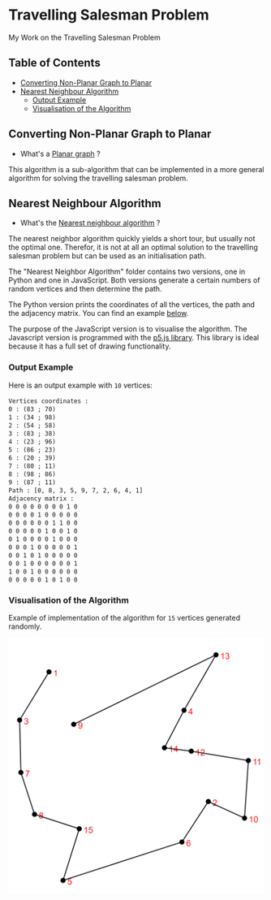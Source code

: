 # Travelling Salesman Problem

My Work on the Travelling Salesman Problem

## Table of Contents

* [Converting Non-Planar Graph to Planar](#converting-non-planar-graph-to-planar)
* [Nearest Neighbour Algorithm](#nearest-neighbour-algorithm)
  * [Output Example](#output-example)
  * [Visualisation of the Algorithm](#visualisation-of-the-algorithm)

## Converting Non-Planar Graph to Planar

* What's a [Planar graph](https://en.wikipedia.org/wiki/Planar_graph) ?

This algorithm is a sub-algorithm that can be implemented in a more general algorithm for solving the travelling salesman problem.

## Nearest Neighbour Algorithm

* What's the [Nearest neighbour algorithm](https://en.wikipedia.org/wiki/Nearest_neighbour_algorithm) ?

The nearest neighbor algorithm quickly yields a short tour, but usually not the optimal one. Therefor, it is not at all an optimal solution to the travelling salesman problem but can be used as an initialisation path.

The "Nearest Neighbor Algorithm" folder contains two versions, one in Python and one in JavaScript.
Both versions generate a certain numbers of random vertices and then determine the path. 

The Python version prints the coordinates of all the vertices, the path and the adjacency matrix. You can find an example [below](#output-example).

The purpose of the JavaScript version is to visualise the algorithm. The Javascript version is programmed with the [p5.js library](https://p5js.org/). This library is ideal because it has a full set of drawing functionality.

### Output Example

Here is an output example with ```10``` vertices:

```
Vertices coordinates :
0 : (83 ; 70)
1 : (34 ; 98)
2 : (54 ; 58)
3 : (83 ; 38)
4 : (23 ; 96)
5 : (86 ; 23)
6 : (20 ; 39)
7 : (80 ; 11)
8 : (98 ; 86)
9 : (87 ; 11)
Path : [0, 8, 3, 5, 9, 7, 2, 6, 4, 1]
Adjacency matrix :
0 0 0 0 0 0 0 0 1 0
0 0 0 0 1 0 0 0 0 0
0 0 0 0 0 0 1 1 0 0
0 0 0 0 0 1 0 0 1 0
0 1 0 0 0 0 1 0 0 0
0 0 0 1 0 0 0 0 0 1
0 0 1 0 1 0 0 0 0 0
0 0 1 0 0 0 0 0 0 1
1 0 0 1 0 0 0 0 0 0
0 0 0 0 0 1 0 1 0 0
```

### Visualisation of the Algorithm

Example of implementation of the algorithm for ```15``` vertices generated randomly.

![NN1](illustration_images/NN1.png)
